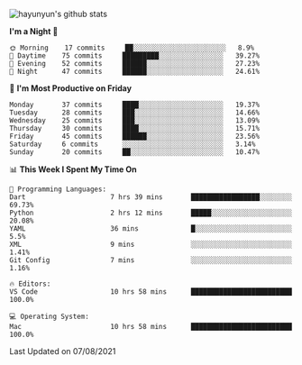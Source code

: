 
![hayunyun's github stats](https://github-readme-stats.vercel.app/api?username=hayunyun&show_icons=true)


<!--START_SECTION:waka-->
**I'm a Night 🦉** 

```text
🌞 Morning    17 commits     ██░░░░░░░░░░░░░░░░░░░░░░░   8.9% 
🌆 Daytime    75 commits     █████████░░░░░░░░░░░░░░░░   39.27% 
🌃 Evening    52 commits     ██████░░░░░░░░░░░░░░░░░░░   27.23% 
🌙 Night      47 commits     ██████░░░░░░░░░░░░░░░░░░░   24.61%

```
📅 **I'm Most Productive on Friday** 

```text
Monday       37 commits     ████░░░░░░░░░░░░░░░░░░░░░   19.37% 
Tuesday      28 commits     ███░░░░░░░░░░░░░░░░░░░░░░   14.66% 
Wednesday    25 commits     ███░░░░░░░░░░░░░░░░░░░░░░   13.09% 
Thursday     30 commits     ████░░░░░░░░░░░░░░░░░░░░░   15.71% 
Friday       45 commits     ██████░░░░░░░░░░░░░░░░░░░   23.56% 
Saturday     6 commits      ░░░░░░░░░░░░░░░░░░░░░░░░░   3.14% 
Sunday       20 commits     ██░░░░░░░░░░░░░░░░░░░░░░░   10.47%

```


📊 **This Week I Spent My Time On** 

```text
💬 Programming Languages: 
Dart                     7 hrs 39 mins       █████████████████░░░░░░░░   69.73% 
Python                   2 hrs 12 mins       █████░░░░░░░░░░░░░░░░░░░░   20.08% 
YAML                     36 mins             █░░░░░░░░░░░░░░░░░░░░░░░░   5.5% 
XML                      9 mins              ░░░░░░░░░░░░░░░░░░░░░░░░░   1.41% 
Git Config               7 mins              ░░░░░░░░░░░░░░░░░░░░░░░░░   1.16%

🔥 Editors: 
VS Code                  10 hrs 58 mins      █████████████████████████   100.0%

💻 Operating System: 
Mac                      10 hrs 58 mins      █████████████████████████   100.0%

```


 Last Updated on 07/08/2021
<!--END_SECTION:waka-->

<!--
**hayunyun/hayunyun** is a ✨ _special_ ✨ repository because its `README.md` (this file) appears on your GitHub profile.

Here are some ideas to get you started:

- 🔭 I’m currently working on ...
- 🌱 I’m currently learning ...
- 👯 I’m looking to collaborate on ...
- 🤔 I’m looking for help with ...
- 💬 Ask me about ...
- 📫 How to reach me: ...
- 😄 Pronouns: ...
- ⚡ Fun fact: ...
-->
